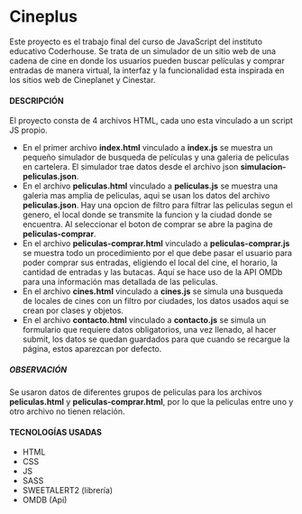 # Cineplus
Este proyecto es el trabajo final del curso de JavaScript del instituto educativo Coderhouse. Se trata de un simulador de un sitio web de una cadena de cine en donde los usuarios pueden buscar películas y comprar entradas de manera virtual, la interfaz y la funcionalidad esta inspirada en los sitios web de Cineplanet y Cinestar.
#### DESCRIPCIÓN
El proyecto consta de 4 archivos HTML, cada uno esta vinculado a un script JS propio.
- En el primer archivo **index.html** vinculado a **index.js** se muestra un pequeño simulador de busqueda de películas y una galeria de peliculas en cartelera. El simulador trae datos desde el archivo json **simulacion-peliculas.json**.
- En el archivo **peliculas.html** vinculado a **peliculas.js** se muestra una galeria mas amplia de peliculas, aqui se usan los datos del archivo **peliculas.json**. Hay una opcion de filtro para filtrar las peliculas segun el genero, el local donde se transmite la funcion y la ciudad donde se encuentra. Al seleccionar el boton de comprar se abre la pagina de **peliculas-comprar**.
- En el archivo **peliculas-comprar.html** vinculado a **peliculas-comprar.js** se muestra todo un procedimiento por el que debe pasar el usuario para poder comprar sus entradas, eligiendo el local del cine, el horario, la cantidad de entradas y las butacas. Aquí se hace uso de la API OMDb para una información mas detallada de las peliculas. 
- En el archivo **cines.html** vinculado a **cines.js** se simula una busqueda de locales de cines con un filtro por ciudades, los datos usados aqui se crean por clases y objetos.
- En el archivo **contacto.html** vinculado a **contacto.js** se simula un formulario que requiere datos obligatorios, una vez llenado, al hacer submit, los datos se quedan guardados para que cuando se recargue la página, estos aparezcan por defecto.

##### OBSERVACIÓN
Se usaron datos de diferentes grupos de peliculas para los archivos **peliculas.html** y **peliculas-comprar.html**, por lo que la peliculas entre uno y otro archivo no tienen relación. 

#### TECNOLOGÍAS USADAS
- HTML
- CSS
- JS
- SASS
- SWEETALERT2 (librería)
- OMDB (Api)
